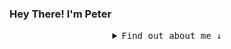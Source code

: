 ### Hey There! I'm Peter

<details>
    <summary align="center"><samp>Find out about me &#8595</samp></summary>
    <p>I am a design engineer, and I make fast, reliable, and accessible websites. I like Typescript, CSS, and sandwiches.</p>
    <br>
    <a href="http://peterbinks.net">Check out my website</a><br>
    <a href="https://twitter.com/peterbinks">Follow me on Twitter</a>
</details>


